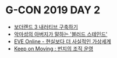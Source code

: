 # G-CON 2019 DAY 2

* [보더랜드 3 내러티브 구축하기](./borderlands-3.md)
* [악마성의 아버지가 말하는 '블러드 스테인드'](./bloodstained.md)
* [EVE Online - 현실보다 더 사실적인 가상세계](./eve-online.md)
* [Keep on Moving : 번지의 조직 운영](./keep-on-moving.md)